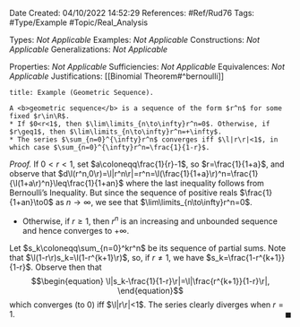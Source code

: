 <div class="topSpace"></div>

Date Created: 04/10/2022 14:52:29
References: #Ref/Rud76
Tags: #Type/Example #Topic/Real_Analysis

Types: <i>Not Applicable</i>
Examples: <i>Not Applicable</i>
Constructions: <i>Not Applicable</i>
Generalizations: <i>Not Applicable</i>

Properties: <i>Not Applicable</i>
Sufficiencies: <i>Not Applicable</i>
Equivalences: <i>Not Applicable</i>
Justifications: [[Binomial Theorem#^bernoulli]]

``` ad-Example
title: Example (Geometric Sequence).

A <b>geometric sequence</b> is a sequence of the form $r^n$ for some fixed $r\in\R$.
* If $0<r<1$, then $\lim\limits_{n\to\infty}r^n=0$. Otherwise, if $r\geq1$, then $\lim\limits_{n\to\infty}r^n=+\infty$.
* The series $\sum_{n=0}^{\infty}r^n$ converges iff $\l|r\r|<1$, in which case $\sum_{n=0}^{\infty}r^n=\frac{1}{1-r}$.

```

<i>Proof.</i> If $0<r<1$, set $a\coloneqq\frac{1}{r}-1$, so $r=\frac{1}{1+a}$, and observe that $d\l(r^n,0\r)=\l|r^n\r|=r^n=\l(\frac{1}{1+a}\r)^n=\frac{1}{\l(1+a\r)^n}\leq\frac{1}{1+an}$ where the last inequality follows from Bernoulli’s Inequality. But since the sequence of positive reals $\frac{1}{1+an}\to0$ as $n\to\infty$, we see that $\lim\limits_{n\to\infty}r^n=0$.
* Otherwise, if $r\geq1$, then $r^n$ is an increasing and unbounded sequence and hence converges to $+\infty$.

Let $s_k\coloneqq\sum_{n=0}^kr^n$ be its sequence of partial sums. Note that $\l(1-r\r)s_k=\l(1-r^{k+1}\r)$, so, if $r\neq 1$, we have $s_k=\frac{1-r^{k+1}}{1-r}$. Observe then that
$$\begin{equation}
    \l|s_k-\frac{1}{1-r}\r|=\l|\frac{r^{k+1}}{1-r}\r|,
\end{equation}$$
which converges (to $0$) iff $\l|r\r|<1$. The series clearly diverges when $r=1$.<span style="float:right;">$\blacksquare$</span>
